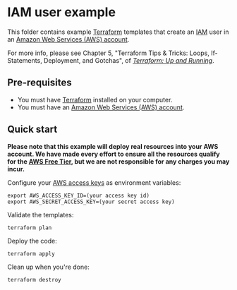 # IAM user example

This folder contains example [Terraform](https://www.terraform.io/) templates that create an 
[IAM](https://aws.amazon.com/iam/) user in an [Amazon Web Services (AWS) account](http://aws.amazon.com/). 

For more info, please see Chapter 5, "Terraform Tips & Tricks: Loops, If-Statements, Deployment, and Gotchas", of 
*[Terraform: Up and Running](http://www.terraformupandrunning.com)*.

## Pre-requisites

* You must have [Terraform](https://www.terraform.io/) installed on your computer. 
* You must have an [Amazon Web Services (AWS) account](http://aws.amazon.com/).

## Quick start

**Please note that this example will deploy real resources into your AWS account. We have made every effort to ensure 
all the resources qualify for the [AWS Free Tier](https://aws.amazon.com/free/), but we are not responsible for any
charges you may incur.** 

Configure your [AWS access 
keys](http://docs.aws.amazon.com/general/latest/gr/aws-sec-cred-types.html#access-keys-and-secret-access-keys) as 
environment variables:

```
export AWS_ACCESS_KEY_ID=(your access key id)
export AWS_SECRET_ACCESS_KEY=(your secret access key)
```

Validate the templates:

```
terraform plan
```

Deploy the code:

```
terraform apply
```

Clean up when you're done:

```
terraform destroy
```
